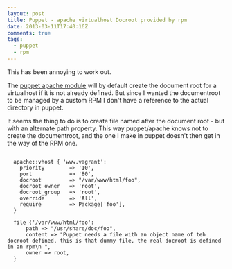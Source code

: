 ```yaml
---
layout: post
title: Puppet - apache virtualhost Docroot provided by rpm
date: 2013-03-11T17:40:16Z
comments: true
tags:
  - puppet
  - rpm
---
```


This has been annoying to work out.

The [puppet apache module](https://forge.puppetlabs.com/puppetlabs/apache) will by default create the document root for a virtualhost if it is not already defined. But since I wanted the documentroot to be managed by a custom RPM I don't have a reference to the actual directory in puppet.

It seems the thing to do is to create file named after the document root - but with an alternate path property. This way puppet/apache knows not to create the documentroot, and the one I make in puppet doesn't then get in the way of the RPM one.

```puppet

  apache::vhost { 'www.vagrant':
    priority        => '10',
    port            => '80',
    docroot         => "/var/www/html/foo",
    docroot_owner   => 'root',
    docroot_group   => 'root',
    override        => 'All',
    require         => Package['foo'],
  }

  file {'/var/www/html/foo':
      path => "/usr/share/doc/foo",
      content => "Puppet needs a file with an object name of teh docroot defined, this is that dummy file, the real docroot is defined in an rpm\n ",
      owner => root,
  }

```
